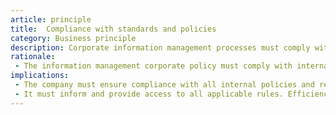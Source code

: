 ```yaml
---
article: principle
title:  Compliance with standards and policies
category: Business principle
description: Corporate information management processes must comply with all applicable internal policies and regulations.
rationale: 
 - The information management corporate policy must comply with internal policies and regulations. This does not prevent improving corporate processes that conduct policy and regulation changes.
implications:
 - The company must ensure compliance with all internal policies and regulations regarding data conveyance, retention, and management.
 - It must inform and provide access to all applicable rules. Efficiency, need, and common sense are not the only incentives. Changes in standards and regulations might lead to changes in processes or application.
---
```

